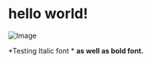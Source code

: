 # hello world!

![Image](https://media.istockphoto.com/photos/binary-code-background-picture-id1046046242)

*Testing Italic font * **as well as bold font.**
